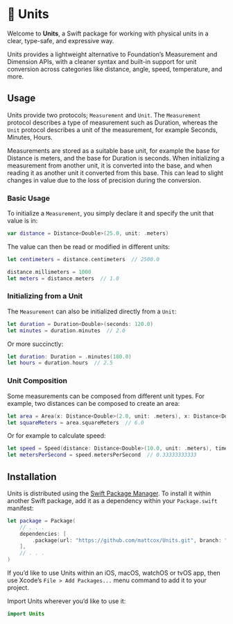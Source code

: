 # 📐 Units
Welcome to **Units**, a Swift package for working with physical units in a clear, type-safe, and expressive way.

Units provides a lightweight alternative to Foundation’s Measurement and Dimension APIs, with a cleaner syntax and built-in support for unit conversion across categories like distance, angle, speed, temperature, and more.

## Usage
Units provide two protocols; `Measurement` and `Unit`. The `Measurement` protocol describes a type of measurement such as Duration, whereas the `Unit` protocol describes a unit of the measurement, for example Seconds, Minutes, Hours.

Measurements are stored as a suitable base unit, for example the base for Distance is meters, and the base for Duration is seconds. When initializing a measurement from another unit, it is converted into the base, and when reading it as another unit it converted from this base. This can lead to slight changes in value due to the loss of precision during the conversion.

### Basic Usage
To initialize a `Measurement`, you simply declare it and specify the unit that value is in:
```swift
var distance = Distance<Double>(25.0, unit: .meters)
```

The value can then be read or modified in different units:
```swift
let centimeters = distance.centimeters  // 2500.0

distance.millimeters = 1000
let meters = distance.meters  // 1.0
```

### Initializing from a Unit
The `Measurement` can also be initialized directly from a `Unit`:
```swift
let duration = Duration<Double>(seconds: 120.0)
let minutes = duration.minutes  // 2.0
```

Or more succinctly:
```swift
let duration: Duration = .minutes(180.0)
let hours = duration.hours  // 2.5
```

### Unit Composition
Some measurements can be composed from different unit types. For example, two distances can be composed to create an area:
```swift
let area = Area(x: Distance<Double>(2.0, unit: .meters), x: Distance<Double>(3.0, unit: .meters))
let squareMeters = area.squareMeters  // 6.0
```

Or for example to calculate speed:
```swift
let speed = Speed(distance: Distance<Double>(10.0, unit: .meters), time: Duration<Double>(30.0, unit: seconds))
let metersPerSecond = speed.metersPerSecond  // 0.33333333333
```

## Installation

Units is distributed using the [Swift Package Manager](https://swift.org/package-manager). To install it within another Swift package, add it as a dependency within your `Package.swift` manifest:

```swift
let package = Package(
    // . . .
    dependencies: [
        .package(url: "https://github.com/mattcox/Units.git", branch: "main")
    ],
    // . . .
)
```

If you’d like to use Units within an iOS, macOS, watchOS or tvOS app, then use Xcode’s `File > Add Packages...` menu command to add it to your project.

Import Units wherever you’d like to use it:
```swift
import Units
```
